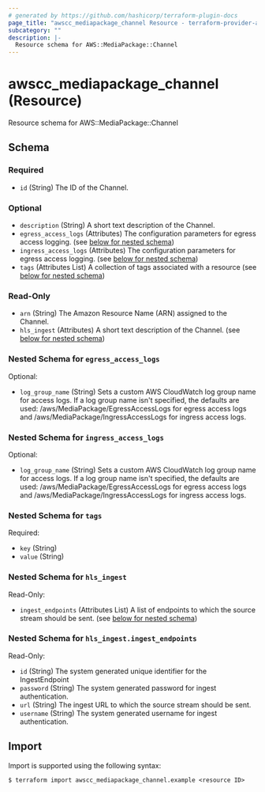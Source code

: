 ```yaml
---
# generated by https://github.com/hashicorp/terraform-plugin-docs
page_title: "awscc_mediapackage_channel Resource - terraform-provider-awscc"
subcategory: ""
description: |-
  Resource schema for AWS::MediaPackage::Channel
---
```


# awscc_mediapackage_channel (Resource)

Resource schema for AWS::MediaPackage::Channel



<!-- schema generated by tfplugindocs -->
## Schema

### Required

- `id` (String) The ID of the Channel.

### Optional

- `description` (String) A short text description of the Channel.
- `egress_access_logs` (Attributes) The configuration parameters for egress access logging. (see [below for nested schema](#nestedatt--egress_access_logs))
- `ingress_access_logs` (Attributes) The configuration parameters for egress access logging. (see [below for nested schema](#nestedatt--ingress_access_logs))
- `tags` (Attributes List) A collection of tags associated with a resource (see [below for nested schema](#nestedatt--tags))

### Read-Only

- `arn` (String) The Amazon Resource Name (ARN) assigned to the Channel.
- `hls_ingest` (Attributes) A short text description of the Channel. (see [below for nested schema](#nestedatt--hls_ingest))

<a id="nestedatt--egress_access_logs"></a>
### Nested Schema for `egress_access_logs`

Optional:

- `log_group_name` (String) Sets a custom AWS CloudWatch log group name for access logs. If a log group name isn't specified, the defaults are used: /aws/MediaPackage/EgressAccessLogs for egress access logs and /aws/MediaPackage/IngressAccessLogs for ingress access logs.


<a id="nestedatt--ingress_access_logs"></a>
### Nested Schema for `ingress_access_logs`

Optional:

- `log_group_name` (String) Sets a custom AWS CloudWatch log group name for access logs. If a log group name isn't specified, the defaults are used: /aws/MediaPackage/EgressAccessLogs for egress access logs and /aws/MediaPackage/IngressAccessLogs for ingress access logs.


<a id="nestedatt--tags"></a>
### Nested Schema for `tags`

Required:

- `key` (String)
- `value` (String)


<a id="nestedatt--hls_ingest"></a>
### Nested Schema for `hls_ingest`

Read-Only:

- `ingest_endpoints` (Attributes List) A list of endpoints to which the source stream should be sent. (see [below for nested schema](#nestedatt--hls_ingest--ingest_endpoints))

<a id="nestedatt--hls_ingest--ingest_endpoints"></a>
### Nested Schema for `hls_ingest.ingest_endpoints`

Read-Only:

- `id` (String) The system generated unique identifier for the IngestEndpoint
- `password` (String) The system generated password for ingest authentication.
- `url` (String) The ingest URL to which the source stream should be sent.
- `username` (String) The system generated username for ingest authentication.

## Import

Import is supported using the following syntax:

```shell
$ terraform import awscc_mediapackage_channel.example <resource ID>
```
